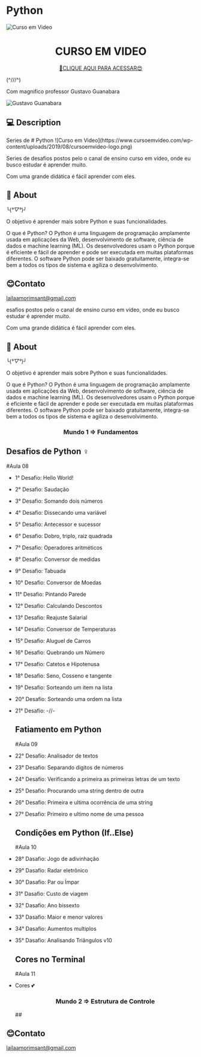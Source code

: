 # Python
![Curso em Video](https://www.cursoemvideo.com/wp-content/uploads/2019/08/cursoemvideo-logo.png)

<h1 align="center">CURSO EM VIDEO</h1>

<div align="center">

[🔗CLIQUE AQUI PARA ACESSAR😍](https://www.cursoemvideo.com/)

</div>


(^///^) <p> Com magnifico professor Gustavo Guanabara</p>

![Gustavo Guanabara](https://www.cursoemvideo.com/wp-content/uploads/2019/08/guana6.png)
## 💻 Description

<p>Series de # Python
![Curso em Video](https://www.cursoemvideo.com/wp-content/uploads/2019/08/cursoemvideo-logo.png)



<p>Series de desafios postos pelo o canal de ensino curso em vídeo, onde eu busco estudar é aprender muito.</p>

<p>Com uma grande didática é fácil aprender com eles.</p>

## 📖 About 
╰(*°▽°*)╯

<p> O objetivo é aprender mais sobre Python e suas funcionalidades.

O que é Python?
O Python é uma linguagem de programação amplamente usada em aplicações da Web, 
desenvolvimento de software, ciência de dados e machine learning (ML). Os desenvolvedores usam o 
Python porque é eficiente e fácil de aprender e pode ser executada em muitas plataformas diferentes. 
O software Python pode ser baixado gratuitamente, integra-se bem a todos os tipos de sistema e agiliza o desenvolvimento.
     
</p>

</p>
<p>
     

## 😊Contato
lailaamorimsant@gmail.com

esafios postos pelo o canal de ensino curso em vídeo, onde eu busco estudar é aprender muito.</p>

<p>Com uma grande didática é fácil aprender com eles.</p>

## 📖 About 
╰(*°▽°*)╯

<p> O objetivo é aprender mais sobre Python e suas funcionalidades.

O que é Python?
O Python é uma linguagem de programação amplamente usada em aplicações da Web, 
desenvolvimento de software, ciência de dados e machine learning (ML). Os desenvolvedores usam o 
Python porque é eficiente e fácil de aprender e pode ser executada em muitas plataformas diferentes. 
O software Python pode ser baixado gratuitamente, integra-se bem a todos os tipos de sistema e agiliza o desenvolvimento.

 </p>

</p>
<p>
    <h3 align="center">Mundo 1 => Fundamentos </h3>  

  ## Desafios de Python ‍♀️
  #Aula 08
- 1° Desafio: Hello World!
- 2° Desafio: Saudação
- 3° Desafio: Somando dois números
- 4° Desafio: Dissecando uma variável
- 5° Desafio: Antecessor e sucessor
- 6° Desafio: Dobro, triplo, raiz quadrada
- 7° Desafio: Operadores aritméticos
- 8° Desafio: Conversor de medidas
- 9° Desafio: Tabuada
- 10° Desafio: Conversor de Moedas
- 11° Desafio: Pintando Parede
- 12° Desafio: Calculando Descontos
- 13° Desafio: Reajuste Salarial
- 14° Desafio: Conversor de Temperaturas
- 15° Desafio: Aluguel de Carros
- 16° Desafio: Quebrando um Número
- 17° Desafio: Catetos e Hipotenusa
- 18° Desafio: Seno, Cosseno e tangente
- 19° Desafio: Sorteando um item na lista
- 20° Desafio: Sorteando uma ordem na lista
- 21° Desafio: -//-

  ## Fatiamento em Python
  #Aula 09 
   
- 22° Desafio: Analisador de textos 
- 23° Desafio: Separando digitos de números 
- 24° Desafio: Verificando a primeira as primeiras letras de um texto 
- 25° Desafio: Procurando uma string dentro de outra 
- 26° Desafio: Primeira e ultima ocorrência de uma string
- 27° Desafio: Primeiro e ultimo nome de uma pessoa

  ## Condições em Python (If..Else)
  #Aula 10 
  
- 28° Dasafio: Jogo de adivinhação 
- 29° Dasafio: Radar eletrônico
- 30° Dasafio: Par ou Ímpar
- 31° Dasafio: Custo de viagem
- 32° Dasafio: Ano bissexto
- 33° Dasafio: Maior e menor valores
- 34° Dasafio: Aumentos multiplos
- 35° Dasafio: Analisando Triângulos v10
  
  ## Cores no Terminal 
  #Aula 11

- Cores 💕

   <h3 align="center">Mundo 2 => Estrutura de Controle </h3>
   ## 
   
   


## 😊Contato
lailaamorimsant@gmail.com

